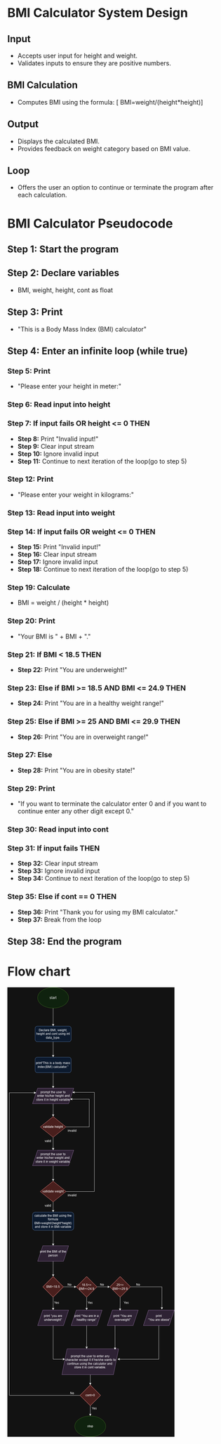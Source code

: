 


# BMI Calculator System Design

## Input 
- Accepts user input for height and weight.
- Validates inputs to ensure they are positive numbers.

## BMI Calculation
- Computes BMI using the formula: 
  [
  BMI=weight/(height*height)]

## Output
- Displays the calculated BMI.
- Provides feedback on weight category based on BMI value.

## Loop 
- Offers the user an option to continue or terminate the program after each calculation.




# BMI Calculator Pseudocode

## Step 1: Start the program

## Step 2: Declare variables
- BMI, weight, height, cont as float

## Step 3: Print
- "This is a Body Mass Index (BMI) calculator"

## Step 4: Enter an infinite loop (while true)

### Step 5: Print
- "Please enter your height in meter:"

### Step 6: Read input into height

### Step 7: If input fails OR height <= 0 THEN
- **Step 8:** Print "Invalid input!"
- **Step 9:** Clear input stream
- **Step 10:** Ignore invalid input
- **Step 11:** Continue to next iteration of the loop(go to step 5) 

### Step 12: Print
- "Please enter your weight in kilograms:"

### Step 13: Read input into weight

### Step 14: If input fails OR weight <= 0 THEN
- **Step 15:** Print "Invalid input!"
- **Step 16:** Clear input stream
- **Step 17:** Ignore invalid input
- **Step 18:** Continue to next iteration of the loop(go to step 5)

### Step 19: Calculate 
- BMI = weight / (height * height)

### Step 20: Print
- "Your BMI is " + BMI + "."

### Step 21: If BMI < 18.5 THEN
- **Step 22:** Print "You are underweight!"

### Step 23: Else if BMI >= 18.5 AND BMI <= 24.9 THEN
- **Step 24:** Print "You are in a healthy weight range!"

### Step 25: Else if BMI >= 25 AND BMI <= 29.9 THEN
- **Step 26:** Print "You are in overweight range!"

### Step 27: Else
- **Step 28:** Print "You are in obesity state!"

### Step 29: Print
- "If you want to terminate the calculator enter 0 and if you want to continue enter any other digit except 0."

### Step 30: Read input into cont

### Step 31: If input fails THEN
- **Step 32:** Clear input stream
- **Step 33:** Ignore invalid input
- **Step 34:** Continue to next iteration of the loop(go to step 5)

### Step 35: Else if cont == 0 THEN
- **Step 36:** Print "Thank you for using my BMI calculator."
- **Step 37:** Break from the loop

## Step 38: End the program
# Flow chart
![Flowchart](bmi_flowchart.png)
